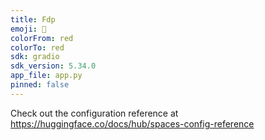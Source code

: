 ```yaml
---
title: Fdp
emoji: 🚀
colorFrom: red
colorTo: red
sdk: gradio
sdk_version: 5.34.0
app_file: app.py
pinned: false
---
```


Check out the configuration reference at https://huggingface.co/docs/hub/spaces-config-reference

